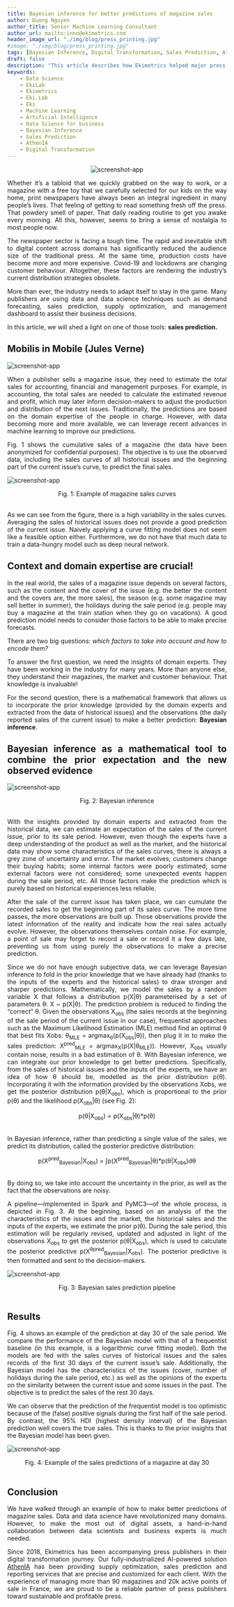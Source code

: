 ```yaml
---
title: Bayesian inference for better predictions of magazine sales
author: Duong Nguyen
author_title: Senior Machine Learning Consultant
author_url: mailto:inno@ekimetrics.com
header_image_url: "./img/blog/press_printing.jpg"
#image: "./img/blog/press_printing.jpg"
tags: [Bayesian Inference, Digital Transformation, Sales Prediction, AthenIA]
draft: false
description: "This article describes how Ekimetrics helped major press publishers using Bayesian inference for sales prediction."
keywords:
    - Data Science
    - EkiLab
    - Ekimetrics
    - Eki.Lab
    - Eki
    - Machine Learning
    - Artificial Intelligence
    - Data Science for business
    - Bayesian Inference
    - Sales Prediction
    - AthenIA
    - Digital Transformation
---
```


<!-- import useBaseUrl from "@docusaurus/useBaseUrl";

<link rel="stylesheet" href="{useBaseUrl('katex/katex.min.css')}" />
 -->
<!--truncate-->

<div align = "center">

  ![screenshot-app ](img/bayesian_inference/press_printing.jpg)
</div>


<div align ="justify">



Whether it’s a tabloid that we quickly grabbed on the way to work, or a magazine with a free toy that we carefully selected for our kids on the way home, print newspapers have always been an integral ingredient in many people’s lives. That feeling of getting to read something fresh off the press. That powdery smell of paper. That daily reading routine to get you awake every morning. All this, however, seems to bring a sense of nostalgia to most people now. 

The newspaper sector is facing a tough time. The rapid and inevitable shift to digital content across domains has significantly reduced the audience size of the traditional press. At the same time, production costs have become more and more expensive. Covid-19 and lockdowns are changing customer behaviour. Altogether, these factors are rendering the industry’s current distribution strategies obsolete. 

More than ever, the industry needs to adapt itself to stay in the game. Many publishers are using data and data science techniques such as demand forecasting, sales prediction, supply optimization, and management dashboard to assist their business decisions.

In this article, we will shed a light on one of those tools: __sales prediction.__



## Mobilis in Mobile (Jules Verne)

![screenshot-app](img/bayesian_inference/pen_paper.png)

When a publisher sells a magazine issue, they need to estimate the total sales for accounting, financial and management purposes. For example, in accounting, the total sales are needed to calculate the estimated revenue and profit, which may later inform decision-makers to adjust the production and distribution of the next issues. Traditionally, the predictions are based on the domain expertise of the people in charge. However, with data becoming more and more available, we can leverage recent advances in machine learning to improve our predictions.


Fig. 1 shows the cumulative sales of a magazine (the data have been anonymized for confidential purposes). The objective is to use the observed data, including the sales curves of all historical issues and the beginning part of the current issue’s curve, to predict the final sales.  

![screenshot-app](img/bayesian_inference/sales_curves_3.png)

<div align="center"> Fig. 1: Example of magazine sales curves


 </div>
<br/>


As we can see from the figure, there is a high variability in the sales curves. Averaging the sales of historical issues does not provide a good prediction of the current issue. Naively applying a curve fitting model does not seem like a feasible option either. Furthermore, we do not have that much data to train a data-hungry model such as deep neural network. 

## Context and domain expertise are crucial!

In the real world, the sales of a magazine issue depends on several factors, such as the content and the cover of the issue (e.g. the better the content and the covers are, the more sales), the season (e.g. some magazine may sell better in summer), the holidays during the sale period (e.g. people may buy a magazine at the train station when they go on vacations). A good prediction model needs to consider those factors to be able to make precise forecasts.

There are two big questions: *which factors to take into account and how to encode them?*

To answer the first question, we need the insights of domain experts. They have been working in the industry for many years. More than anyone else, they understand their magazines, the market and customer behaviour. That knowledge is invaluable!

For the second question, there is a mathematical framework that allows us to incorporate the prior knowledge (provided by the domain experts and extracted from the data of historical issues) and the observations (the daily reported sales of the current issue) to make a better prediction: __Bayesian inference__. 

## Bayesian inference as a mathematical tool to combine the prior expectation and the new observed evidence
 
![screenshot-app](img/bayesian_inference/bayesian_inference.png)

<div align="center"> Fig. 2: Bayesian inference


 </div>
<br/>

With the insights provided by domain experts and extracted from the historical data, we can estimate an expectation of the sales of the current issue, prior to its sale period. However, even though the experts have a deep understanding of the product as well as the market, and the historical data may show some characteristics of the sales curves, there is always a grey zone of uncertainty and error. The market evolves; customers change their buying habits; some internal factors were poorly estimated; some external factors were not considered; some unexpected events happen during the sale period, etc. All those factors make the prediction which is purely based on historical experiences less reliable. 

After the sale of the current issue has taken place, we can cumulate the recorded sales to get the beginning part of its sales curve. The more time passes, the more observations are built up. Those observations provide the latest information of the reality and indicate how the real sales actually evolve. However, the observations themselves contain noise. For example, a point of sale may forget to record a sale or record it a few days late, preventing us from using purely the observations to make a precise prediction.

Since we do not have enough subjective data, we can leverage Bayesian inference to fold in the prior knowledge that we have already had (thanks to the inputs of the experts and the historical sales) to draw stronger and sharper predictions. Mathematically, we model the sales by a random variable X that follows a distribution p(X|θ) parameterised by a set of parameters θ: X ~ p(X|θ). The prediction problem is reduced to finding the “correct” θ. Given the observations X<sub>obs</sub> (the sales records at the beginning of the sale period of the current issue in our case), frequentist approaches such as the Maximum Likelihood Estimation (MLE) method find an optimal θ that best fits Xobs: θ<sub>MLE</sub> = argmax<sub>θ</sub>(p(X<sub>obs</sub>|θ)), then plug it in to make the sales prediction: X<sup>pred</sup><sub>MLE</sub> = argmax<sub>X</sub>(p(X|θ<sub>MLE</sub>)). However, X<sub>obs</sub> usually contain noise,  results in a bad estimation of θ. With Bayesian inference, we can integrate our prior knowledge to get better predictions. Specifically, from the sales of historical issues and the inputs of the experts, we have an idea of how θ should be, modelled as the prior distribution p(θ). Incorporating it with the information provided by the observations Xobs, we get the posterior distribution p(θ|X<sub>obs</sub>), which is proportional to the prior p(θ) and the likelihood p(X<sub>obs</sub>|θ) (see Fig. 2): 

<div align="center"> p(θ|X<sub>obs</sub>) ∝ p(X<sub>obs</sub>|θ)*p(θ)



 </div>
<br/>


In Bayesian inference, rather than predicting a single value of the sales, we predict its distribution, called the posterior predictive distribution:

<div align="center">p(X<sup>pred</sup><sub>Bayesian</sub>|X<sub>obs</sub>) = ∫p(X<sup>pred</sup><sub>Bayesian</sub>|θ)*p(θ|X<sub>obs</sub>)dθ



 </div>
<br/>



By doing so, we take into account the uncertainty in the prior, as well as the fact that the observations are noisy. 

 A pipeline—implemented in Spark and PyMC3—of the whole process, is depicted in Fig. 3. At the beginning, based on an analysis of the the characteristics of the issues and the market, the historical sales and the inputs of the experts, we estimate the prior p(θ). During the sale period, this estimation will be regularly revised, updated and adjusted in light of the observations X<sub>obs</sub> to get the posterior  p(θ|X<sub>obs</sub>), which is used to calculate the posterior predictive p(X<sup>θpred</sup><sub>Bayesian</sub>|X<sub>obs</sub>).   The posterior predictive is then formatted and sent to the decision-makers. 

![screenshot-app](img/bayesian_inference/pred_pip.png)

<div align="center"> Fig. 3: Bayesian sales prediction pipeline


 </div>
<br/>


## Results

Fig. 4 shows an example of the prediction at day 30 of the sale period. We compare the performance of the Bayesian model with that of a frequentist baseline (in this example, is a logarithmic curve fitting model). Both the models are fed with the sales curves of historical issues and the sales records of the first 30 days of the current issue’s sale. Additionally, the Bayesian model has the characteristics of the issues (cover, number of holidays during the sale period, etc.) as well as the opinions of the experts on the similarity between the current issue and some issues in the past. The objective is to predict  the sales of the rest 30 days. 

We can observe that the prediction of the frequentist model is too optimistic because of the (false) positive signals during the first half of the sale period. By contrast, the 95% HDI (highest density interval) of the Bayesian prediction well covers the true sales. This is thanks to the prior insights that the Bayesian model has been given.  


![screenshot-app](img/bayesian_inference/sales_pred.png)
<div align="center"> Fig. 4: Example of the sales predictions of a magazine at day 30


 </div>
<br/>


## Conclusion

We have walked through an example of how to make better predictions of magazine sales. Data and data science have revolutionized many domains. However, to make the most out of digital assets, a hand-in-hand collaboration between data scientists and business experts is much needed. 

Since 2018, Ekimetrics has been accompanying press publishers in their digital transformation journey. Our fully-industrialized AI-powered solution [AthenIA](https://www.uniqueheritage.fr/fr/emmanuel-mounier-president-unique-heritage-media-et-soline-aubry-senior-manager-ekimetrics-au-salon-big-data-ai/) has been providing supply optimization, sales prediction and reporting services that are precise and customized for each client. With the experience of managing more than 90 magazines and 20k active points of sale in France, we are proud to be a reliable partner of press publishers toward sustainable and profitable press. 



</div>